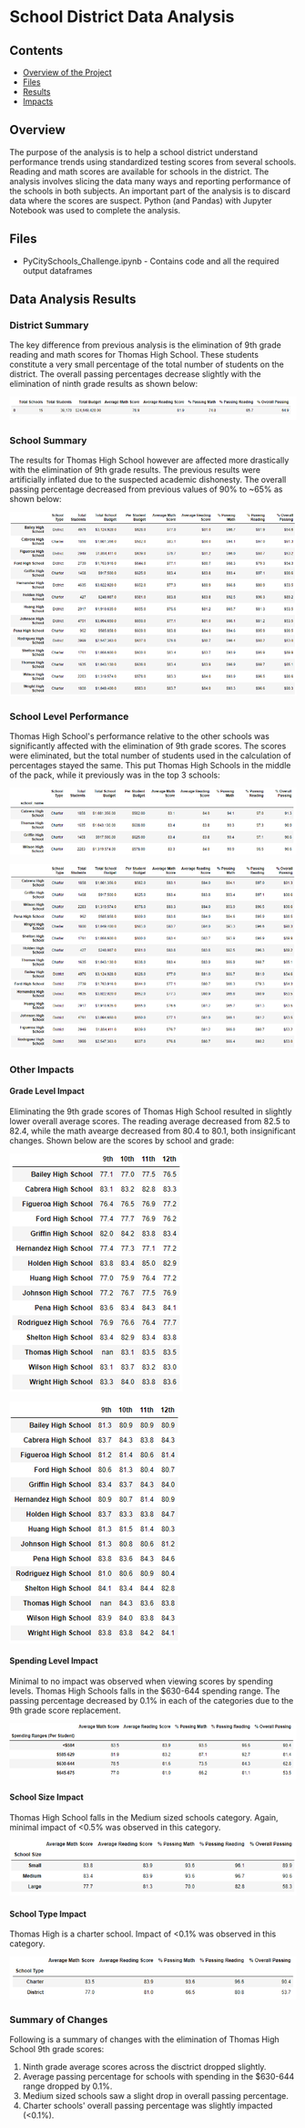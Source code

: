 # School District Data Analysis

## Contents
- [Overview of the Project](#overview)
- [Files](#files)
- [Results](#data-analysis-results)
- [Impacts](#other-impacts)

## Overview
The purpose of the analysis is to help a school district understand performance trends using standardized testing scores from several schools. Reading and math scores are available for schools in the district. The analysis involves slicing the data many ways and reporting performance of the schools in both subjects. An important part of the analysis is to discard data where the scores are suspect. Python (and Pandas) with Jupyter Notebook was used to complete the analysis.

## Files
- PyCitySchools_Challenge.ipynb - Contains code and all the required output dataframes

## Data Analysis Results

### District Summary
The key difference from previous analysis is the elimination of 9th grade reading and math scores for Thomas High School. These students constitute a very small percentage of the total number of students on the district. The overall passing percentages decrease slightly with the elimination of ninth grade results as shown below:

![District Level Summary](Resources/District_Summary.png)

### School Summary
The results for Thomas High School however are affected more drastically with the elimination of 9th grade results. The previous results were artificially inflated due to the suspected academic dishonesty. The overall passing percentage decreased from previous values of 90% to ~65% as shown below:

![School Level Summary](Resources/School_Summary.png)

### School Level Performance 
Thomas High School's performance relative to the other schools was significantly affected with the elimination of 9th grade scores. The scores were eliminated, but the total number of students used in the calculation of percentages stayed the same. This put Thomas High Schools in the middle of the pack, while it previously was in the top 3 schools:


![Thomas High School - Before](Resources/Thomas_High_Prior.png)

![Thomas High School - After](Resources/Thomas_High_Current.png)


### Other Impacts

#### Grade Level Impact

Eliminating the 9th grade scores of Thomas High School resulted  in slightly lower overall average scores. The reading average decreased from 82.5 to 82.4, while the math avearge decreased from 80.4 to 80.1, both insignificant changes. Shown below are the scores by school and grade:

![Math Scores By Grade](Resources/Math_Scores_By_Grade.png)

![Reading Scores By Grade](Resources/Reading_Scores_By_Grade.png)


#### Spending Level Impact 
Minimal to no impact was observed when viewing scores by spending levels. Thomas High Schools falls in the $630-644 spending range. The passing percentage decreased by 0.1%  in each of the categories due to the 9th grade score replacement.

![Scores By Spending Level](Resources/Scores_By_Spending_Level.png)

#### School Size Impact
Thomas High School falls in the Medium sized schools category. Again, minimal impact of <0.5% was observed in this category.

![Scores By School Size](Resources/Scores_By_School_Size.png)

#### School Type Impact
Thomas High is a charter school. Impact of <0.1% was observed in this category.

![Scores By School Type](Resources/Scores_By_School_Type.png)


### Summary of Changes
Following is a summary of changes with the elimination of Thomas High School 9th grade scores: 
1. Ninth grade average scores across the disctrict dropped slightly.
2. Average passing percentage for schools with spending in the $630-644 range dropped by 0.1%.
3. Medium sized schools saw a slight drop in overall passing percentage.
4. Charter schools' overall passing percentage was slightly impacted (<0.1%).